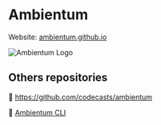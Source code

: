 # Ambientum

Website: [ambientum.github.io](https://ambientum.github.io)

![Ambientum Logo](https://avatars2.githubusercontent.com/u/20792688)


## Others repositories

:whale: https://github.com/codecasts/ambientum

:white_square_button: [Ambientum CLI](https://github.com/ambientum/cli)
